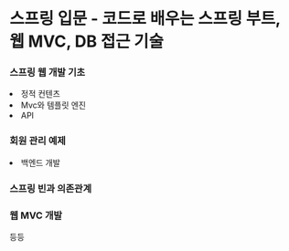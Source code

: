 # 스프링 입문 - 코드로 배우는 스프링 부트, 웹 MVC, DB 접근 기술
<h3>스프링 웹 개발 기초</h3>
<li>정적 컨텐츠</li>
<li>Mvc와 템플릿 엔진</li>
<li>API</li>
<h3>회원 관리 예제</h3>
<li>백엔드 개발</li>
<h3>스프링 빈과 의존관계</h3>
<h3>웹 MVC 개발</h3>
등등 
